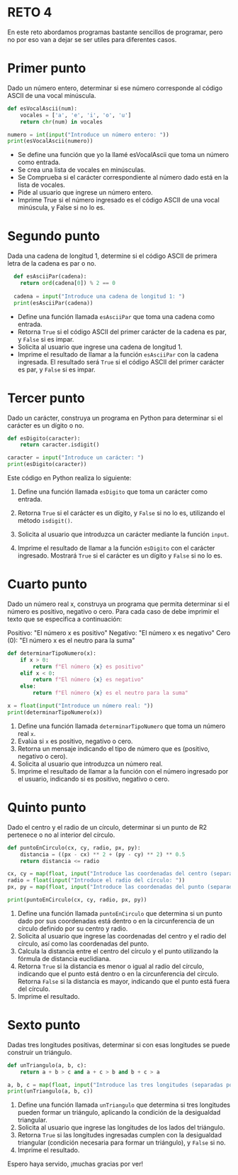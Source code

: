 # RETO 4
En este reto abordamos programas bastante sencillos de programar, pero no por eso van a dejar se ser utiles para diferentes casos.

# Primer punto

Dado un número entero, determinar si ese número corresponde al código ASCII de una vocal minúscula.

```python
def esVocalAscii(num):
    vocales = ['a', 'e', 'i', 'o', 'u']
    return chr(num) in vocales

numero = int(input("Introduce un número entero: "))
print(esVocalAscii(numero))
````
- Se define una función que yo la llamé esVocalAscii que toma un número como entrada.
- Se crea una lista de vocales en minúsculas.
- Se Comprueba si el carácter correspondiente al número dado está en la lista de vocales.
- Pide al usuario que ingrese un número entero.
- Imprime True si el número ingresado es el código ASCII de una vocal minúscula, y False si no lo es.

# Segundo punto
Dada una cadena de longitud 1, determine si el código ASCII de primera letra de la cadena es par o no.

```python
  def esAsciiPar(cadena):
    return ord(cadena[0]) % 2 == 0
  
  cadena = input("Introduce una cadena de longitud 1: ")
  print(esAsciiPar(cadena))
  ````

- Define una función llamada `esAsciiPar` que toma una cadena como entrada.
- Retorna `True` si el código ASCII del primer carácter de la cadena es par, y `False` si es impar.
- Solicita al usuario que ingrese una cadena de longitud 1.
- Imprime el resultado de llamar a la función `esAsciiPar` con la cadena ingresada. El resultado será `True` si el código ASCII del primer carácter es par, y `False` si es impar.

# Tercer punto
Dado un carácter, construya un programa en Python para determinar si el carácter es un dígito o no.

```python
def esDigito(caracter):
    return caracter.isdigit()

caracter = input("Introduce un carácter: ")
print(esDigito(caracter))
````
Este código en Python realiza lo siguiente:

1. Define una función llamada `esDigito` que toma un carácter como entrada.
2. Retorna `True` si el carácter es un dígito, y `False` si no lo es, utilizando el método `isdigit()`.

3. Solicita al usuario que introduzca un carácter mediante la función `input`.
4. Imprime el resultado de llamar a la función `esDigito` con el carácter ingresado. Mostrará `True` si el carácter es un dígito y `False` si no lo es.

# Cuarto punto
Dado un número real x, construya un programa que permita determinar si el número es positivo, negativo o cero. Para cada caso de debe imprimir el texto que se especifica a continuación:

Positivo: "El número x es positivo"
Negativo: "El número x es negativo"
Cero (0): "El número x es el neutro para la suma"

```python
def determinarTipoNumero(x):
    if x > 0:
        return f"El número {x} es positivo"
    elif x < 0:
        return f"El número {x} es negativo"
    else:
        return f"El número {x} es el neutro para la suma"

x = float(input("Introduce un número real: "))
print(determinarTipoNumero(x))
````

1. Define una función llamada `determinarTipoNumero` que toma un número real `x`.
2. Evalúa si `x` es positivo, negativo o cero.
3. Retorna un mensaje indicando el tipo de número que es (positivo, negativo o cero).
4. Solicita al usuario que introduzca un número real.
5. Imprime el resultado de llamar a la función con el número ingresado por el usuario, indicando si es positivo, negativo o cero.

# Quinto punto
Dado el centro y el radio de un círculo, determinar si un punto de R2 pertenece o no al interior del círculo.

```python
def puntoEnCirculo(cx, cy, radio, px, py):
    distancia = ((px - cx) ** 2 + (py - cy) ** 2) ** 0.5
    return distancia <= radio

cx, cy = map(float, input("Introduce las coordenadas del centro (separadas por espacio): ").split())
radio = float(input("Introduce el radio del círculo: "))
px, py = map(float, input("Introduce las coordenadas del punto (separadas por espacio): ").split())

print(puntoEnCirculo(cx, cy, radio, px, py))
````

1. Define una función llamada `puntoEnCirculo` que determina si un punto dado por sus coordenadas está dentro o en la circunferencia de un círculo definido por su centro y radio.
2. Solicita al usuario que ingrese las coordenadas del centro y el radio del círculo, así como las coordenadas del punto.
3. Calcula la distancia entre el centro del círculo y el punto utilizando la fórmula de distancia euclidiana.
4. Retorna `True` si la distancia es menor o igual al radio del círculo, indicando que el punto está dentro o en la circunferencia del círculo. Retorna `False` si la distancia es mayor, indicando que el punto está fuera del círculo.
5. Imprime el resultado.

# Sexto punto
Dadas tres longitudes positivas, determinar si con esas longitudes se puede construir un triángulo.

```python
def unTriangulo(a, b, c):
    return a + b > c and a + c > b and b + c > a

a, b, c = map(float, input("Introduce las tres longitudes (separadas por espacio): ").split())
print(unTriangulo(a, b, c))
````

1. Define una función llamada `unTriangulo` que determina si tres longitudes pueden formar un triángulo, aplicando la condición de la desigualdad triangular.
2. Solicita al usuario que ingrese las longitudes de los lados del triángulo.
3. Retorna `True` si las longitudes ingresadas cumplen con la desigualdad triangular (condición necesaria para formar un triángulo), y `False` si no.
4. Imprime el resultado.

Espero haya servido, ¡muchas gracias por ver!
